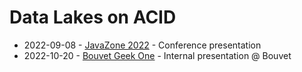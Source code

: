 # Data Lakes on ACID

* 2022-09-08 - [JavaZone 2022](JavaZone2022) - Conference presentation
* 2022-10-20 - [Bouvet Geek One](BouvetGeekOne) - Internal presentation @ Bouvet
